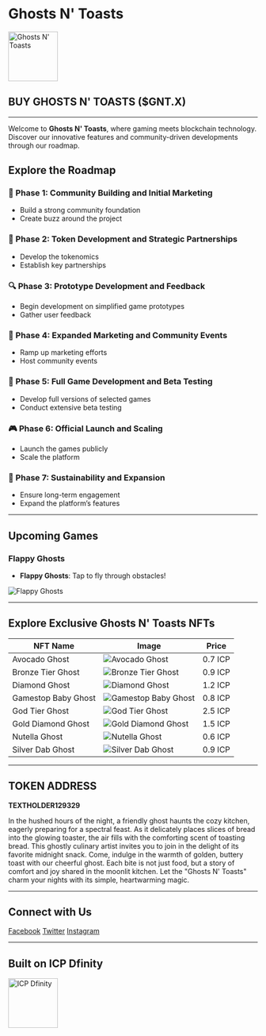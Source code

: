 # Ghosts N' Toasts

<a href="https://m668884699e.github.io/GhostsN-Toasts/">
  <img src="./GhostWithToast/src/assets/img/ghostwithtoastlogo.png" alt="Ghosts N' Toasts" style="width: 100px; height: auto;">
</a>

## BUY GHOSTS N' TOASTS ($GNT.X)

---

Welcome to **Ghosts N' Toasts**, where gaming meets blockchain technology. Discover our innovative features and community-driven developments through our roadmap.

## Explore the Roadmap

### 🌟 Phase 1: Community Building and Initial Marketing
- Build a strong community foundation
- Create buzz around the project

### 👥 Phase 2: Token Development and Strategic Partnerships
- Develop the tokenomics
- Establish key partnerships

### 🔍 Phase 3: Prototype Development and Feedback
- Begin development on simplified game prototypes
- Gather user feedback

### 📢 Phase 4: Expanded Marketing and Community Events
- Ramp up marketing efforts
- Host community events

### 🚀 Phase 5: Full Game Development and Beta Testing
- Develop full versions of selected games
- Conduct extensive beta testing

### 🎮 Phase 6: Official Launch and Scaling
- Launch the games publicly
- Scale the platform

### 💎 Phase 7: Sustainability and Expansion
- Ensure long-term engagement
- Expand the platform’s features

---

## Upcoming Games

### Flappy Ghosts
- **Flappy Ghosts**: Tap to fly through obstacles!

![Flappy Ghosts](./GhostWithToast/src/assets/img/games/flappy_ghosts.webp)

---

## Explore Exclusive Ghosts N' Toasts NFTs

| NFT Name | Image | Price |
| -------- | ----- | ----- |
| Avocado Ghost | ![Avocado Ghost](./GhostWithToast/src/assets/img/avoc_ghost.webp) | 0.7 ICP |
| Bronze Tier Ghost | ![Bronze Tier Ghost](./GhostWithToast/src/assets/img/bronze_tier_ghost.webp) | 0.9 ICP |
| Diamond Ghost | ![Diamond Ghost](./GhostWithToast/src/assets/img/diamondghost.webp) | 1.2 ICP |
| Gamestop Baby Ghost | ![Gamestop Baby Ghost](./GhostWithToast/src/assets/img/gamestop_baby_ghost.webp) | 0.8 ICP |
| God Tier Ghost | ![God Tier Ghost](./GhostWithToast/src/assets/img/godtierghost.webp) | 2.5 ICP |
| Gold Diamond Ghost | ![Gold Diamond Ghost](./GhostWithToast/src/assets/img/golddiamondghost.webp) | 1.5 ICP |
| Nutella Ghost | ![Nutella Ghost](./GhostWithToast/src/assets/img/nutella_ghost.webp) | 0.6 ICP |
| Silver Dab Ghost | ![Silver Dab Ghost](./GhostWithToast/src/assets/img/silver_dab_ghost.webp) | 0.9 ICP |

---

## TOKEN ADDRESS
**TEXTHOLDER129329**

In the hushed hours of the night, a friendly ghost haunts the cozy kitchen, eagerly preparing for a spectral feast. As it delicately places slices of bread into the glowing toaster, the air fills with the comforting scent of toasting bread. This ghostly culinary artist invites you to join in the delight of its favorite midnight snack. Come, indulge in the warmth of golden, buttery toast with our cheerful ghost. Each bite is not just food, but a story of comfort and joy shared in the moonlit kitchen. Let the "Ghosts N' Toasts" charm your nights with its simple, heartwarming magic.

---

## Connect with Us

[Facebook](https://www.facebook.com/your_facebook_page)
[Twitter](https://www.instagram.com/ghostsntoastsgames/)
[Instagram](https://www.instagram.com/ghostsntoastsgames/)

---

## Built on ICP Dfinity

<a href="https://internetcomputer.org/">
  <img src="./GhostWithToast/src/assets/img/internet-computer-icp-logo.png" alt="ICP Dfinity" style="width: 100px; height: auto;">
</a>

